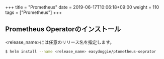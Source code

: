 +++
title = "Prometheus"
date =  2019-06-17T10:06:18+09:00
weight = 110
tags = ["Prometheus"]
+++

## Prometheus Operatorのインストール
\<release_name\>には任意のリリース名を指定します。
```sh
$ helm install --name <release_name> easydoggie/ptometheus-oeprator
```